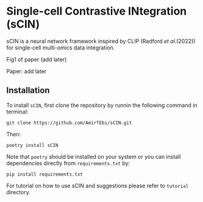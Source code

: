 # Single-cell Contrastive INtegration (sCIN)

sCIN is a neural network framework inspired by CLIP (Radford _et al_.(2022)) for single-cell multi-omics data integration.

Fig1 of paper (add later)

Paper: add later

## Installation

To install `sCIN`, first clone the repository by runnin the following command in terminal:
```
git clone https://github.com/AmirTEbi/sCIN.git
```
Then:
```
poetry install sCIN
```
Note that `poetry` should be installed on your system or you can install dependencies directly from `requirements.txt` by:
```
pip install requirements.txt
```

For tutorial on how to use sCIN and suggestions please refer to `tutorial` directory. 